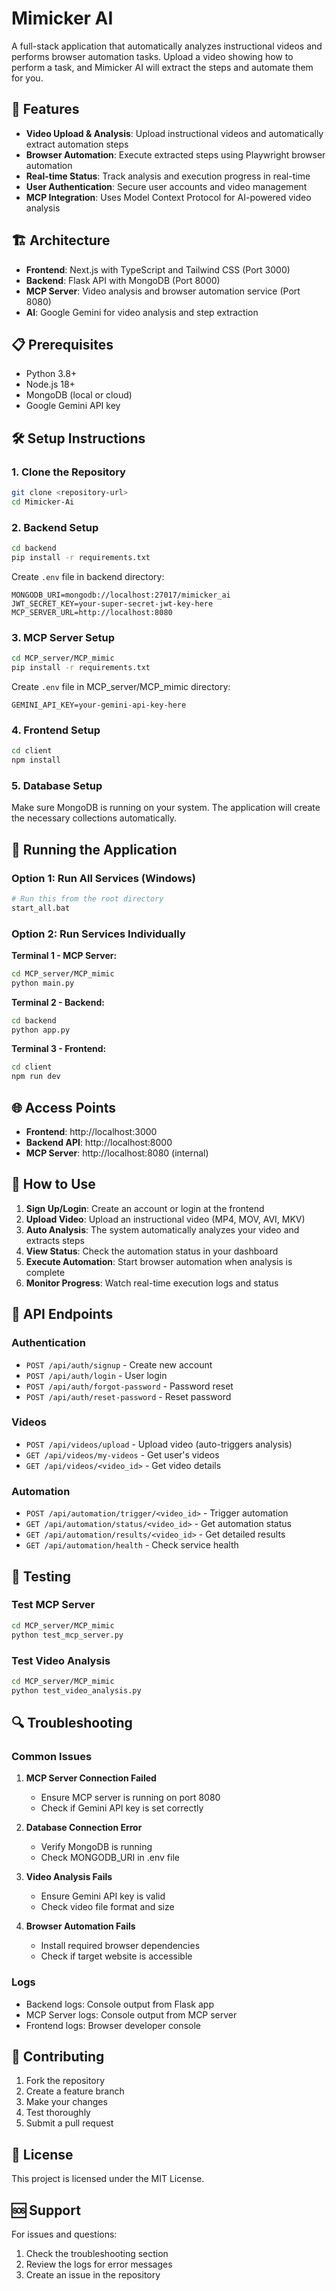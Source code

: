 # Mimicker AI

A full-stack application that automatically analyzes instructional videos and performs browser automation tasks. Upload a video showing how to perform a task, and Mimicker AI will extract the steps and automate them for you.

## 🚀 Features

- **Video Upload & Analysis**: Upload instructional videos and automatically extract automation steps
- **Browser Automation**: Execute extracted steps using Playwright browser automation
- **Real-time Status**: Track analysis and execution progress in real-time
- **User Authentication**: Secure user accounts and video management
- **MCP Integration**: Uses Model Context Protocol for AI-powered video analysis

## 🏗️ Architecture

- **Frontend**: Next.js with TypeScript and Tailwind CSS (Port 3000)
- **Backend**: Flask API with MongoDB (Port 8000)
- **MCP Server**: Video analysis and browser automation service (Port 8080)
- **AI**: Google Gemini for video analysis and step extraction

## 📋 Prerequisites

- Python 3.8+
- Node.js 18+
- MongoDB (local or cloud)
- Google Gemini API key

## 🛠️ Setup Instructions

### 1. Clone the Repository
```bash
git clone <repository-url>
cd Mimicker-Ai
```

### 2. Backend Setup
```bash
cd backend
pip install -r requirements.txt
```

Create `.env` file in backend directory:
```env
MONGODB_URI=mongodb://localhost:27017/mimicker_ai
JWT_SECRET_KEY=your-super-secret-jwt-key-here
MCP_SERVER_URL=http://localhost:8080
```

### 3. MCP Server Setup
```bash
cd MCP_server/MCP_mimic
pip install -r requirements.txt
```

Create `.env` file in MCP_server/MCP_mimic directory:
```env
GEMINI_API_KEY=your-gemini-api-key-here
```

### 4. Frontend Setup
```bash
cd client
npm install
```

### 5. Database Setup
Make sure MongoDB is running on your system. The application will create the necessary collections automatically.

## 🚀 Running the Application

### Option 1: Run All Services (Windows)
```bash
# Run this from the root directory
start_all.bat
```

### Option 2: Run Services Individually

**Terminal 1 - MCP Server:**
```bash
cd MCP_server/MCP_mimic
python main.py
```

**Terminal 2 - Backend:**
```bash
cd backend
python app.py
```

**Terminal 3 - Frontend:**
```bash
cd client
npm run dev
```

## 🌐 Access Points

- **Frontend**: http://localhost:3000
- **Backend API**: http://localhost:8000
- **MCP Server**: http://localhost:8080 (internal)

## 📱 How to Use

1. **Sign Up/Login**: Create an account or login at the frontend
2. **Upload Video**: Upload an instructional video (MP4, MOV, AVI, MKV)
3. **Auto Analysis**: The system automatically analyzes your video and extracts steps
4. **View Status**: Check the automation status in your dashboard
5. **Execute Automation**: Start browser automation when analysis is complete
6. **Monitor Progress**: Watch real-time execution logs and status

## 🔧 API Endpoints

### Authentication
- `POST /api/auth/signup` - Create new account
- `POST /api/auth/login` - User login
- `POST /api/auth/forgot-password` - Password reset
- `POST /api/auth/reset-password` - Reset password

### Videos
- `POST /api/videos/upload` - Upload video (auto-triggers analysis)
- `GET /api/videos/my-videos` - Get user's videos
- `GET /api/videos/<video_id>` - Get video details

### Automation
- `POST /api/automation/trigger/<video_id>` - Trigger automation
- `GET /api/automation/status/<video_id>` - Get automation status
- `GET /api/automation/results/<video_id>` - Get detailed results
- `GET /api/automation/health` - Check service health

## 🧪 Testing

### Test MCP Server
```bash
cd MCP_server/MCP_mimic
python test_mcp_server.py
```

### Test Video Analysis
```bash
cd MCP_server/MCP_mimic
python test_video_analysis.py
```

## 🔍 Troubleshooting

### Common Issues

1. **MCP Server Connection Failed**
   - Ensure MCP server is running on port 8080
   - Check if Gemini API key is set correctly

2. **Database Connection Error**
   - Verify MongoDB is running
   - Check MONGODB_URI in .env file

3. **Video Analysis Fails**
   - Ensure Gemini API key is valid
   - Check video file format and size

4. **Browser Automation Fails**
   - Install required browser dependencies
   - Check if target website is accessible

### Logs
- Backend logs: Console output from Flask app
- MCP Server logs: Console output from MCP server
- Frontend logs: Browser developer console

## 🤝 Contributing

1. Fork the repository
2. Create a feature branch
3. Make your changes
4. Test thoroughly
5. Submit a pull request

## 📄 License

This project is licensed under the MIT License.

## 🆘 Support

For issues and questions:
1. Check the troubleshooting section
2. Review the logs for error messages
3. Create an issue in the repository